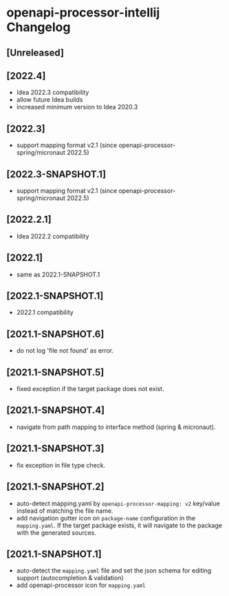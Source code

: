 <!-- Keep a Changelog guide -> https://keepachangelog.com -->

# openapi-processor-intellij Changelog

## [Unreleased]
## [2022.4]
- Idea 2022.3 compatibility
- allow future Idea builds
- increased minimum version to Idea 2020.3 

## [2022.3]
- support mapping format v2.1 (since openapi-processor-spring/micronaut 2022.5)

## [2022.3-SNAPSHOT.1]
- support mapping format v2.1 (since openapi-processor-spring/micronaut 2022.5)

## [2022.2.1]
- Idea 2022.2 compatibility

## [2022.1]
- same as 2022.1-SNAPSHOT.1

## [2022.1-SNAPSHOT.1]
- 2022.1 compatibility

## [2021.1-SNAPSHOT.6]
- do not log 'file not found' as error.

## [2021.1-SNAPSHOT.5]
- fixed exception if the target package does not exist.

## [2021.1-SNAPSHOT.4]
- navigate from path mapping to interface method (spring & micronaut).

## [2021.1-SNAPSHOT.3]
- fix exception in file type check.

## [2021.1-SNAPSHOT.2]
- auto-detect mapping.yaml by `openapi-processor-mapping: v2` key/value instead of matching the file name.
- add navigation gutter icon on `package-name` configuration in the `mapping.yaml`. If the target package exists, it will navigate to the package with the generated sources. 

## [2021.1-SNAPSHOT.1]
- auto-detect the `mapping.yaml` file and set the json schema for editing support (autocompletion & validation)
- add openapi-processor icon for `mapping.yaml` 

